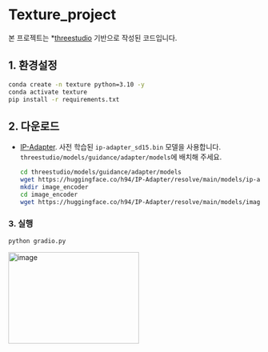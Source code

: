 # Texture_project
본 프로젝트는 *[threestudio](https://github.com/threestudio-project/threestudio) 기반으로 작성된 코드입니다.

## 1. 환경설정
```bash
conda create -n texture python=3.10 -y
conda activate texture
pip install -r requirements.txt
```

## 2. 다운로드
* [IP-Adapter](https://github.com/tencent-ailab/IP-Adapter).
    사전 학습된 `ip-adapter_sd15.bin` 모델을 사용합니다. `threestudio/models/guidance/adapter/models`에 배치해 주세요.
    ```bash
    cd threestudio/models/guidance/adapter/models
    wget https://huggingface.co/h94/IP-Adapter/resolve/main/models/ip-adapter_sd15.bin
    mkdir image_encoder
    cd image_encoder
    wget https://huggingface.co/h94/IP-Adapter/resolve/main/models/image_encoder/pytorch_model.bin
    ```

### 3. 실행
```bash
python gradio.py
```
<img width="261" height="183" alt="image" src="https://github.com/user-attachments/assets/dcd194da-d3fb-46af-8f24-9107258d31d4" />
